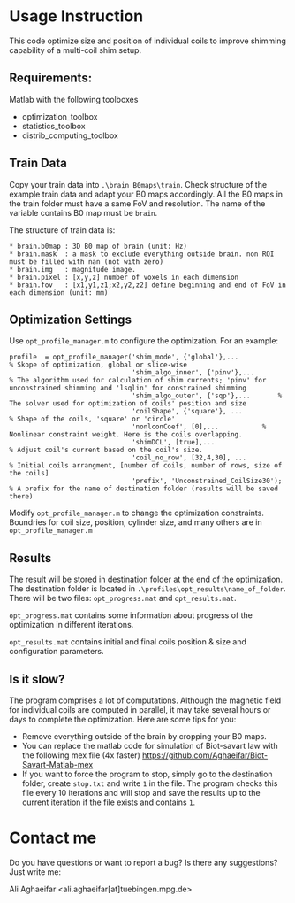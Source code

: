 # Usage Instruction
This code optimize size and position of individual coils to improve shimming capability of a multi-coil shim setup.
## Requirements:
Matlab with the following toolboxes 
* optimization_toolbox
* statistics_toolbox
* distrib_computing_toolbox
## Train Data
Copy your train data into `.\brain_B0maps\train`. Check structure of the example train data and adapt your B0 maps accordingly. All the B0 maps in the train folder must have a same FoV and resolution. The name of the variable contains B0 map must be `brain`. 

The structure of train data is:
```
* brain.b0map : 3D B0 map of brain (unit: Hz)
* brain.mask  : a mask to exclude everything outside brain. non ROI must be filled with nan (not with zero)
* brain.img   : magnitude image.
* brain.pixel : [x,y,z] number of voxels in each dimension
* brain.fov   : [x1,y1,z1;x2,y2,z2] define beginning and end of FoV in each dimension (unit: mm)
```
## Optimization Settings 
Use `opt_profile_manager.m` to configure the optimization. For an example:
```
profile  = opt_profile_manager('shim_mode', {'global'},...              % Skope of optimization, global or slice-wise
                               'shim_algo_inner', {'pinv'},...          % The algorithm used for calculation of shim currents; 'pinv' for unconstrained shimming and 'lsqlin' for constrained shimming
                               'shim_algo_outer', {'sqp'},...		% The solver used for optimization of coils' position and size
                               'coilShape', {'square'}, ...             % Shape of the coils, 'square' or 'circle' 
                               'nonlconCoef', [0],...			% Nonlinear constraint weight. Here is the coils overlapping. 
                               'shimDCL', [true],...                    % Adjust coil's current based on the coil's size.          
                               'coil_no_row', [32,4,30], ...            % Initial coils arrangment, [number of coils, number of rows, size of the coils]
                               'prefix', 'Unconstrained_CoilSize30');   % A prefix for the name of destination folder (results will be saved there)
```
Modify `opt_profile_manager.m` to change the optimization constraints. Boundries for coil size, position, cylinder size, and many others are in `opt_profile_manager.m` 

## Results
The result will be stored in destination folder at the end of the optimization. The destination folder is located in `.\profiles\opt_results\name_of_folder`. There will be two files: `opt_progress.mat` and `opt_results.mat`.

`opt_progress.mat` contains some information about progress of the optimization in different iterations. 

`opt_results.mat` contains initial and final coils position & size and configuration parameters.

## Is it slow?
The program comprises a lot of computations. Although the magnetic field for individual coils are computed in parallel, it may take several hours or days to complete the optimization. Here are some tips for you:
- Remove everything outside of the brain by cropping your B0 maps. 
- You can replace the matlab code for simulation of Biot-savart law with the following mex file (4x faster)
https://github.com/Aghaeifar/Biot-Savart-Matlab-mex
- If you want to force the program to stop, simply go to the destination folder, create `stop.txt` and write `1` in the file. The program checks this file every 10 iterations and will stop and save the results up to the current iteration if the file exists and contains `1`. 

# Contact me
Do you have questions or want to report a bug? Is there any suggestions? Just write me:

Ali Aghaeifar <ali.aghaeifar[at]tuebingen.mpg.de>




